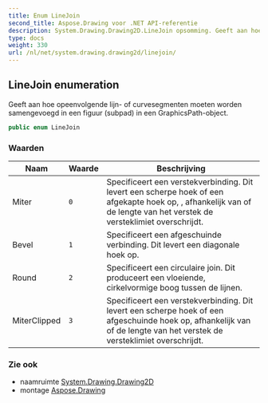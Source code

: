 ```yaml
---
title: Enum LineJoin
second_title: Aspose.Drawing voor .NET API-referentie
description: System.Drawing.Drawing2D.LineJoin opsomming. Geeft aan hoe opeenvolgende lijn of curvesegmenten moeten worden samengevoegd in een figuur subpad in een GraphicsPathobject.
type: docs
weight: 330
url: /nl/net/system.drawing.drawing2d/linejoin/
---
```

## LineJoin enumeration

Geeft aan hoe opeenvolgende lijn- of curvesegmenten moeten worden samengevoegd in een figuur (subpad) in een GraphicsPath-object.

```csharp
public enum LineJoin
```

### Waarden

| Naam | Waarde | Beschrijving |
| --- | --- | --- |
| Miter | `0` | Specificeert een verstekverbinding. Dit levert een scherpe hoek of een afgekapte hoek op, , afhankelijk van of de lengte van het verstek de versteklimiet overschrijdt. |
| Bevel | `1` | Specificeert een afgeschuinde verbinding. Dit levert een diagonale hoek op. |
| Round | `2` | Specificeert een circulaire join. Dit produceert een vloeiende, cirkelvormige boog tussen de lijnen. |
| MiterClipped | `3` | Specificeert een verstekverbinding. Dit levert een scherpe hoek of een afgeschuinde hoek op, afhankelijk van of de lengte van het verstek de versteklimiet overschrijdt. |

### Zie ook

* naamruimte [System.Drawing.Drawing2D](../../system.drawing.drawing2d/)
* montage [Aspose.Drawing](../../)


